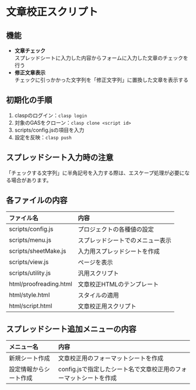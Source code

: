 # 文章校正スクリプト

## 機能
- **文章チェック**<br>スプレッドシートに入力した内容からフォームに入力した文章のチェックを行う
- **修正文章表示**<br>チェックに引っかかった文字列を「修正文字列」に置換した文章を表示する

## 初期化の手順
1. claspのログイン：`clasp login`
1. 対象のGASをクローン：`clasp clone <script id>`
1. scripts/config.jsの項目を入力
1. 設定を反映：`clasp push`

## スプレッドシート入力時の注意
「チェックする文字列」に半角記号を入力する際は、エスケープ処理が必要になる場合があります。

## 各ファイルの内容
| ファイル名 | 内容 |
|:-----------|:-----------|
| scripts/config.js | プロジェクトの各種値の設定 |
| scripts/menu.js | スプレッドシートでのメニュー表示 |
| scripts/sheetMake.js | 入力用スプレッドシートを作成 |
| scripts/view.js | ページを表示 |
| scripts/utility.js | 汎用スクリプト |
| html/proofreading.html | 文章校正HTMLのテンプレート |
| html/style.html | スタイルの適用 |
| html/script.html | 文章校正用スクリプト |

## スプレッドシート追加メニューの内容
| メニュー名 | 内容 |
|:-----------|:-----------|
| 新規シート作成 | 文章校正用のフォーマットシートを作成 |
| 設定情報からシート作成 | config.jsで指定したシート名で文章校正用のフォーマットシートを作成 |
